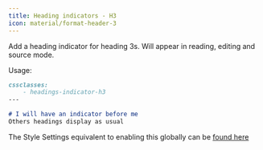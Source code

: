 ```yaml
---
title: Heading indicators - H3
icon: material/format-header-3
---
```


Add a heading indicator for heading 3s. Will appear in reading, editing and
source mode.

Usage:

```md
cssclasses:
    - headings-indicator-h3
---

# I will have an indicator before me
Others headings display as usual
```

The Style Settings equivalent to enabling this globally can be [found here](../../Style-Settings/Editor/Typography/headings/index.md#for-heading-3)

